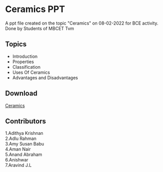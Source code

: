 # Ceramics PPT
 A ppt file created on the topic "Ceramics" on 08-02-2022 for BCE activity.
 Done by Students of MBCET Tvm
 
 
## Topics

- Introduction
- Properties
- Classification
- Uses Of Ceramics
- Advantages and Disadvantages

## Download
[Ceramics](https://github.com/CIRUS-LAB/Btech-Resources/blob/main/ppt/Ceramics/Ceramics%208-14%20CS%201%20BCE.pptx)

## Contributors

1.Adithya Krishnan <br>
2.Adlu Rahman <br>
3.Amy Susan Babu <br>
4.Aman Nair <br>
5.Anand Abraham <br>
6.Anishwar <br>
7.Aravind J.L <br>

